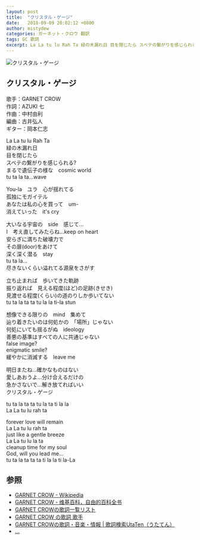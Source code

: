 ```yaml
---
layout: post
title:  "クリスタル・ゲージ"
date:   2018-09-09 20:02:12 +0800
author: mistydew
categories: ガーネット・クロウ 翻訳
tags: GC 歌詞
excerpt: La La tu lu Rah Ta 緑の木漏れ日 目を閉じたら スベテの繋がりを感じられる? まるで遺伝子の様な cosmic world tu ta la ta…wave
---
```

![クリスタル・ゲージ](https://raw.githubusercontent.com/mistydew/gc/master/images/cover/single/Single_12th_%E3%82%AF%E3%83%AA%E3%82%B9%E3%82%BF%E3%83%AB%C2%B7%E3%82%B2%E3%83%BC%E3%82%B8.jpg)

## クリスタル・ゲージ

歌手：GARNET CROW<br>
作詞：AZUKI 七<br>
作曲：中村由利<br>
編曲：古井弘人<br>
ギター：岡本仁志

La La tu lu Rah Ta<br>
緑の木漏れ日<br>
目を閉じたら<br>
スベテの繋がりを感じられる?<br>
まるで遺伝子の様な　cosmic world<br>
tu ta la ta…wave

You-la　ユラ　心が揺れてる<br>
孤独にモガイテル<br>
あなたは私の心を買って　um-<br>
消えていった　it's cry

大いなる宇宙の　side　感じて…<br>
I　考え直してみたらね…keep on heart<br>
安らぎに満ちた破壊力で<br>
その扉(door)をあけて<br>
深く深く潜る　stay<br>
tu ta la…<br>
尽きないくらい溢れてる源泉をさがす

立ち止まれば　歩いてきた軌跡<br>
振り返れば　見える程度(ほど)の足跡(きせき)<br>
見渡せる程度(くらい)の道のりしか歩いてない<br>
tu ta la ta ta tu la la ti-la stun

想像できる限りの　mind　集めて<br>
辿り着きたいのは何処かの　「場所」じゃない<br>
何処にいても揺るがぬ　ideology<br>
善悪の基準はすべての人に共通じゃない<br>
false image?<br>
enigmatic smile?<br>
緩やかに消滅する　leave me

明日またね…確かなものはない<br>
愛しあおうよ…分け合えるだけの<br>
急かさないで…解き放てればいい<br>
クリスタル・ゲージ

tu ta la ta ta tu la ta ti la la<br>
La La tu lu rah ta

forever love will remain<br>
La La tu lu rah ta<br>
just like a gentle breeze<br>
La La tu lu la ta<br>
cleanup time for my soul<br>
God, will you lead me…<br>
tu ta la ta ta ta ti la la ti la-La

## 参照
* [GARNET CROW - Wikipedia](https://ja.wikipedia.org/wiki/GARNET_CROW)
* [GARNET CROW - 维基百科，自由的百科全书](https://zh.wikipedia.org/wiki/GARNET_CROW)
* [GARNET CROWの歌詞一覧リスト](https://www.uta-net.com/artist/344)
* [GARNET CROW の歌詞 歌手](http://www.kasi-time.com/subcat-uta-167-1.html)
* [GARNET CROWの歌詞・音楽・情報 \| 歌詞検索UtaTen（うたてん）](https://utaten.com/artist/GARNET+CROW)
* [...](https://github.com/mistydew/gc)
